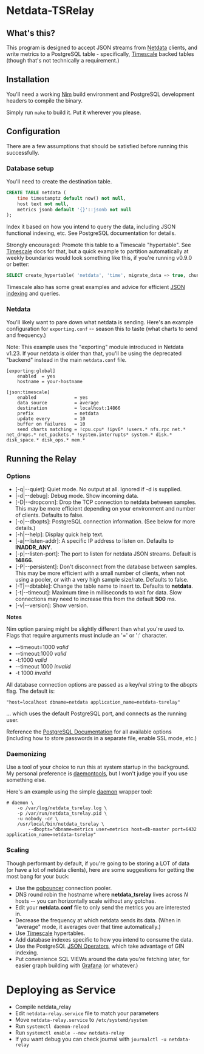 
Netdata-TSRelay
===============

What's this?
------------

This program is designed to accept JSON streams from
[Netdata](https://my-netdata.io/) clients, and write metrics to a
PostgreSQL table - specifically, [Timescale](http://timescale.com)
backed tables (though that's not technically a requirement.)


Installation
------------

You'll need a working [Nim](http://nim-lang.org) build environment and
PostgreSQL development headers to compile the binary.

Simply run `make` to build it.  Put it wherever you please.


Configuration
-------------

There are a few assumptions that should be satisfied before running
this successfully.

### Database setup

You'll need to create the destination table.

```sql
CREATE TABLE netdata (
	time timestamptz default now() not null,
	host text not null,
	metrics jsonb default '{}'::jsonb not null
);
```

Index it based on how you intend to query the data, including JSON
functional indexing, etc.  See PostgreSQL documentation for details.

Strongly encouraged:  Promote this table to a Timescale "hypertable".
See [Timescale](http://timescale.com) docs for that, but a quick example
to partition automatically at weekly boundaries would look something
like this, if you're running v0.9.0 or better:

```sql
SELECT create_hypertable( 'netdata', 'time', migrate_data => true, chunk_time_interval => '1 week'::interval );
```

Timescale also has some great examples and advice for efficient [JSON
indexing](https://docs.timescale.com/timescaledb/latest/how-to-guides/schema-management/json/#json)
and queries.


### Netdata

You'll likely want to pare down what netdata is sending.  Here's an
example configuration for `exporting.conf` -- season this to taste (what
charts to send and frequency.)

Note: This example uses the "exporting" module introduced in
Netdata v1.23.  If your netdata is older than that, you'll be using
the deprecated "backend" instead in the main `netdata.conf` file.

```
[exporting:global]
	enabled  = yes
	hostname = your-hostname

[json:timescale]
	enabled              = yes
	data source          = average
	destination          = localhost:14866
	prefix               = netdata
	update every         = 10
	buffer on failures   = 10
	send charts matching = !cpu.cpu* !ipv6* !users.* nfs.rpc net.* net_drops.* net_packets.* !system.interrupts* system.* disk.* disk_space.* disk_ops.* mem.*
```


Running the Relay
-----------------

### Options

  * [-q|--quiet]:    Quiet mode.  No output at all. Ignored if -d is supplied.
  * [-d|--debug]:    Debug mode.  Show incoming data.
  * [-D|--dropconn]: Drop the TCP connection to netdata between samples.
                     This may be more efficient depending on your environment and
                     number of clients.  Defaults to false.
  * [-o|--dbopts]:   PostgreSQL connection information.  (See below for more details.)
  * [-h|--help]:     Display quick help text.
  * [-a|--listen-addr]: A specific IP address to listen on.  Defaults to **INADDR_ANY**.
  * [-p|--listen-port]: The port to listen for netdata JSON streams.
                     Default is **14866**.
  * [-P|--persistent]: Don't disconnect from the database between samples. This may be
                     more efficient with a small number of clients, when not using a
                     pooler, or with a very high sample size/rate.  Defaults to false.
  * [-T|--dbtable]:  Change the table name to insert to.  Defaults to **netdata**.
  * [-t|--timeout]:  Maximum time in milliseconds to wait for data.  Slow
                     connections may need to increase this from the default **500** ms.
  * [-v|--version]:  Show version.



**Notes**

Nim option parsing might be slightly different than what you're used to.
Flags that require arguments must include an '=' or ':' character.

  * --timeout=1000  *valid*
  * --timeout:1000  *valid*
  * -t:1000  *valid*
  * --timeout 1000  *invalid*
  * -t 1000  *invalid*

All database connection options are passed as a key/val string to the
*dbopts* flag.  The default is:

	"host=localhost dbname=netdata application_name=netdata-tsrelay"

... which uses the default PostgreSQL port, and connects as the running
user.

Reference the [PostgreSQL Documentation](https://www.postgresql.org/docs/current/static/libpq-connect.html#LIBPQ-PARAMKEYWORDS)
for all available options (including how to store passwords in a
separate file, enable SSL mode, etc.)


### Daemonizing

Use a tool of your choice to run this at system
startup in the background.  My personal preference is
[daemontools](https://cr.yp.to/daemontools.html), but I won't judge you
if you use something else.

Here's an example using the simple
[daemon](https://www.freebsd.org/cgi/man.cgi?query=daemon&apropos=0&sektion=8&manpath=FreeBSD+11.0-RELEASE+and+Ports&arch=default&format=html) wrapper tool:

	# daemon \
		-o /var/log/netdata_tsrelay.log \
		-p /var/run/netdata_tsrelay.pid \
		-u nobody -cr \
		/usr/local/bin/netdata_tsrelay \
			--dbopts="dbname=metrics user=metrics host=db-master port=6432 application_name=netdata-tsrelay"

### Scaling

Though performant by default, if you're going to be storing a LOT of
data (or have a lot of netdata clients), here are some suggestions for
getting the most bang for your buck:

  * Use the [pgbouncer](https://pgbouncer.github.io/) connection
    pooler.
  * DNS round robin the hostname where **netdata_tsrelay** lives across
    *N* hosts -- you can horizontally scale without any gotchas.
  * Edit your **netdata.conf** file to only send the metrics you are
    interested in.
  * Decrease the frequency at which netdata sends its data. (When in
    "average" mode, it averages over that time automatically.)
  * Use [Timescale](http://timescale.com) hypertables.
  * Add database indexes specific to how you intend to consume the data.
  * Use the PostgreSQL
    [JSON Operators](https://www.postgresql.org/docs/current/static/functions-json.html#FUNCTIONS-JSONB-OP-TABLE),
	which take advantage of GIN indexing.
  * Put convenience SQL VIEWs around the data you're fetching later, for
    easier graph building with [Grafana](https://grafana.com/) (or whatever.)

# Deploying as Service
  * Compile netdata_relay
  * Edit `netdata-relay.service` file to match your parameters
  * Move `netdata-relay.service` to `/etc/systemd/system`
  * Run `systemctl daemon-reload`
  * Run `systemctl enable --now netdata-relay`
  * If you want debug you can check journal with `journalctl -u netdata-relay`